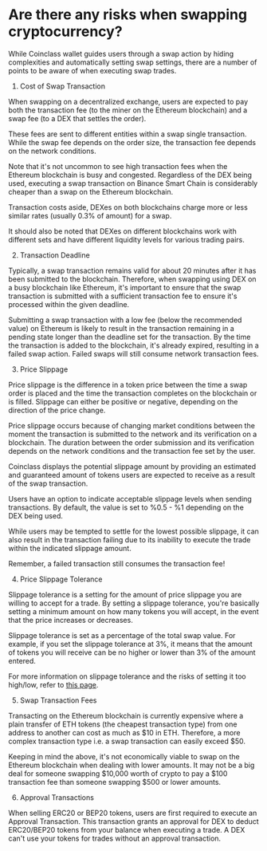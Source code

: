 # Are there any risks when swapping cryptocurrency?

While Coinclass wallet guides users through a swap action by hiding complexities and automatically setting swap settings, there are a number of points to be aware of when executing swap trades.

1. Cost of Swap Transaction

When swapping on a decentralized exchange, users are expected to pay both the transaction fee (to the miner on the Ethereum blockchain) and a swap fee (to a DEX that settles the order).

These fees are sent to different entities within a swap single transaction. While the swap fee depends on the order size, the transaction fee depends on the network conditions.

Note that it's not uncommon to see high transaction fees when the Ethereum blockchain is busy and congested. Regardless of the DEX being used, executing a swap transaction on Binance Smart Chain is considerably cheaper than a swap on the Ethereum blockchain.

Transaction costs aside, DEXes on both blockchains charge more or less similar rates (usually 0.3% of amount) for a swap.

It should also be noted that DEXes on different blockchains work with different sets and have different liquidity levels for various trading pairs.

2. Transaction Deadline

Typically, a swap transaction remains valid for about 20 minutes after it has been submitted to the blockchain. Therefore, when swapping using DEX on a busy blockchain like Ethereum, it's important to ensure that the swap transaction is submitted with a sufficient transaction fee to ensure it's processed within the given deadline.

Submitting a swap transaction with a low fee (below the recommended value) on Ethereum is likely to result in the transaction remaining in a pending state longer than the deadline set for the transaction. By the time the transaction is added to the blockchain, it's already expired, resulting in a failed swap action. Failed swaps will still consume network transaction fees.

3. Price Slippage

Price slippage is the difference in a token price between the time a swap order is placed and the time the transaction completes on the blockchain or is filled. Slippage can either be positive or negative, depending on the direction of the price change.

Price slippage occurs because of changing market conditions between the moment the transaction is submitted to the network and its verification on a blockchain. The duration between the order submission and its verification depends on the network conditions and the transaction fee set by the user.

Coinclass displays the potential slippage amount by providing an estimated and guaranteed amount of tokens users are expected to receive as a result of the swap transaction.

Users have an option to indicate acceptable slippage levels when sending transactions. By default, the value is set to %0.5 - %1 depending on the DEX being used.

While users may be tempted to settle for the lowest possible slippage, it can also result in the transaction failing due to its inability to execute the trade within the indicated slippage amount.

Remember, a failed transaction still consumes the transaction fee!

4. Price Slippage Tolerance

Slippage tolerance is a setting for the amount of price slippage you are willing to accept for a trade. By setting a slippage tolerance, you're basically setting a minimum amount on how many tokens you will accept, in the event that the price increases or decreases.

Slippage tolerance is set as a percentage of the total swap value. For example, if you set the slippage tolerance at 3%, it means that the amount of tokens you will receive can be no higher or lower than 3% of the amount entered.

For more information on slippage tolerance and the risks of setting it too high/low, refer to [this page](https://help.1inch.io/en/articles/4585126-what-is-the-slippage-tolerance-setting).

5. Swap Transaction Fees

Transacting on the Ethereum blockchain is currently expensive where a plain transfer of ETH tokens (the cheapest transaction type) from one address to another can cost as much as $10 in ETH. Therefore, a more complex transaction type i.e. a swap transaction can easily exceed $50.

Keeping in mind the above, it's not economically viable to swap on the Ethereum blockchain when dealing with lower amounts. It may not be a big deal for someone swapping $10,000 worth of crypto to pay a $100 transaction fee than someone swapping $500 or lower amounts.

6. Approval Transactions

When selling ERC20 or BEP20 tokens, users are first required to execute an Approval Transaction. This transaction grants an approval for DEX to deduct ERC20/BEP20 tokens from your balance when executing a trade. A DEX can't use your tokens for trades without an approval transaction.
